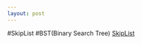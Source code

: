 ```yaml
---
layout: post
---
```

#SkipList
#BST(Binary Search Tree)
[SkipList](http://www.zhihu.com/question/27542473#answer-10223274)
[](http://segmentfault.com/a/1190000003704860?utm_source=Weibo&utm_medium=shareLink&utm_campaign=socialShare)
[](http://math.stackexchange.com/questions/183909/why-choose-a-prime-number-as-the-number-of-slots-for-hashing-function-that-uses)
